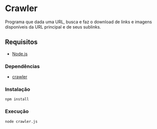 # Crawler
Programa que dada uma URL, busca e faz o download de links e imagens disponíveis da URL principal e de seus sublinks.

## Requisitos

- [Node.js](https://nodejs.org/en/download/)

### Dependências

- [crawler](https://www.npmjs.com/package/crawler)

### Instalação
   
   `npm install`
   
### Execução

   `node crawler.js`

   

